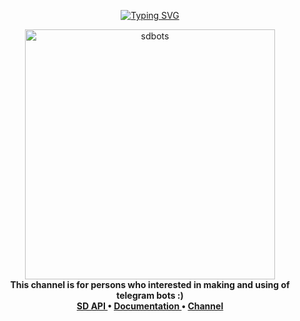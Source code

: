 <p align="center"> <a href="https://t.me/SDBOTs_inifinity"><img src="https://readme-typing-svg.herokuapp.com?font=Fira+Code&size=50&pause=1000&color=F71313&center=true&vCenter=true&width=500&height=100&lines=SD+Bots" alt="Typing SVG" /></a></p>
<p align="center">
    <a href="https://t.me/SDBOTs_inifinity">
        <img src="https://telegra.ph/file/72d0d453ba631c3a77b97.png" alt="sdbots" width="400">
    </a>
    <br>
    <b>This channel is for persons who interested in making and using of telegram bots :)</b>
    <br>
    <b><a href="https://sdbots.tech">
        SD API
    </a>
    •
    <a href="https://docs.sdbots.tech/reference/pysdbots">
        Documentation
    </a>
    •
    <a href="https://t.me/SDBOTs_inifinity">
        Channel
    </a></b>
</p>
